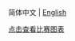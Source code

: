 简体中文 | [English](./README_EN.md)



[点击查看比赛图表](http://competition-test.taiyi.top/competition-chart?id=684fa451e5bf5b65a7b2a92b)
